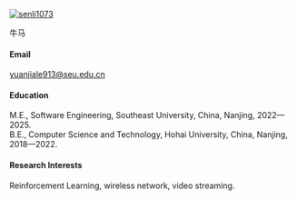 [![senli1073](https://img.shields.io/badge/yuanjialegithub-github-blue?logo=github)](https://github.com/yuanjialegithub)

牛马

#### Email
yuanjiale913@seu.edu.cn

#### Education
M.E., Software Engineering, Southeast University, China, Nanjing, 2022—2025.\
B.E., Computer Science and Technology, Hohai University, China, Nanjing, 2018—2022.

#### Research Interests
Reinforcement Learning, wireless network, video streaming.

